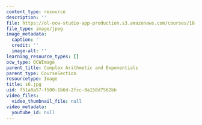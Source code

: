 ```yaml
---
content_type: resource
description: ''
file: https://ol-ocw-studio-app-production.s3.amazonaws.com/courses/18-03sc-differential-equations-fall-2011/f51a8a57f5001b6d2fcc9a158d7562bb_s6.jpg
file_type: image/jpeg
image_metadata:
  caption: ''
  credit: ''
  image-alt: ''
learning_resource_types: []
ocw_type: OCWImage
parent_title: Complex Arithmetic and Exponentials
parent_type: CourseSection
resourcetype: Image
title: s6.jpg
uid: f51a8a57-f500-1b6d-2fcc-9a158d7562bb
video_files:
  video_thumbnail_file: null
video_metadata:
  youtube_id: null
---
```

